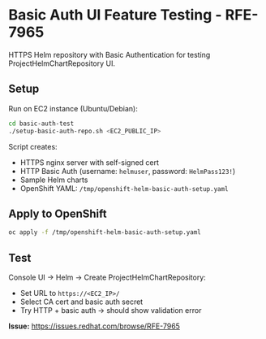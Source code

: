 # Basic Auth UI Feature Testing - RFE-7965

HTTPS Helm repository with Basic Authentication for testing ProjectHelmChartRepository UI.

## Setup

Run on EC2 instance (Ubuntu/Debian):

```bash
cd basic-auth-test
./setup-basic-auth-repo.sh <EC2_PUBLIC_IP>
```

Script creates:
- HTTPS nginx server with self-signed cert
- HTTP Basic Auth (username: `helmuser`, password: `HelmPass123!`)
- Sample Helm charts
- OpenShift YAML: `/tmp/openshift-helm-basic-auth-setup.yaml`

## Apply to OpenShift

```bash
oc apply -f /tmp/openshift-helm-basic-auth-setup.yaml
```

## Test

Console UI → Helm → Create ProjectHelmChartRepository:
- Set URL to `https://<EC2_IP>/`
- Select CA cert and basic auth secret
- Try HTTP + basic auth → should show validation error

**Issue:** https://issues.redhat.com/browse/RFE-7965
